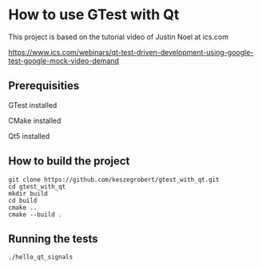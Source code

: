 # How to use GTest with Qt

This project is based on the tutorial video of Justin Noel at ics.com

https://www.ics.com/webinars/qt-test-driven-development-using-google-test-google-mock-video-demand

## Prerequisities

GTest installed

CMake installed

Qt5 installed

## How to build the project

```
git clone https://github.com/keszegrobert/gtest_with_qt.git
cd gtest_with_qt
mkdir build
cd build
cmake ..
cmake --build .
```

## Running the tests

```
./hello_qt_signals
```

